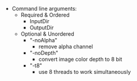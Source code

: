 - Command line arguments:
	- Required & Ordered
		- InputDir 
		- OutputDir
	- Optional & Unordered
		- "-noAlpha"
			- remove alpha channel
		- "-noDepth"
			- convert image color depth to 8 bit
		- "-t8"
			- use 8 threads to work simultaneously